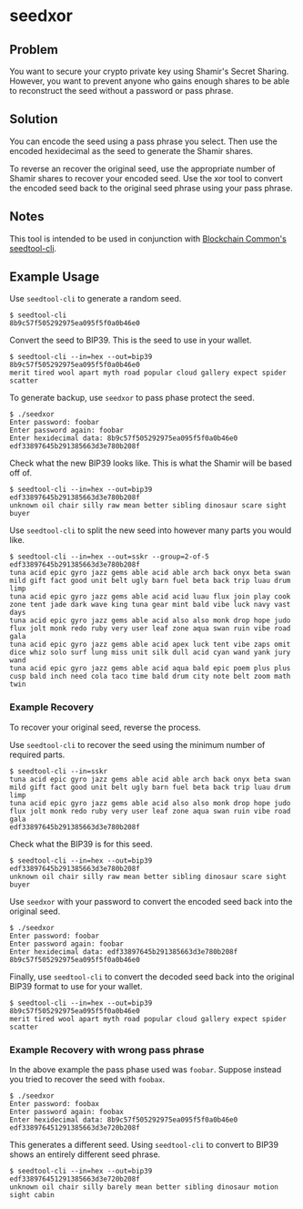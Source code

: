 # seedxor

## Problem

You want to secure your crypto private key using Shamir's Secret Sharing. However, you want to prevent anyone who gains enough shares to be able to reconstruct the seed without a password or pass phrase.

## Solution

You can encode the seed using a pass phrase you select. Then use the encoded hexidecimal as the seed to generate the Shamir shares.

To reverse an recover the original seed, use the appropriate number of Shamir shares to recover your encoded seed. Use the xor tool to convert the encoded seed back to the original seed phrase using your pass phrase.

## Notes

This tool is intended to be used in conjunction with [Blockchain Common's seedtool-cli](https://github.com/BlockchainCommons/seedtool-cli).

## Example Usage

Use `seedtool-cli` to generate a random seed.
```
$ seedtool-cli
8b9c57f505292975ea095f5f0a0b46e0
```
Convert the seed to BIP39. This is the seed to use in your wallet.
```
$ seedtool-cli --in=hex --out=bip39
8b9c57f505292975ea095f5f0a0b46e0
merit tired wool apart myth road popular cloud gallery expect spider scatter
```
To generate backup, use `seedxor` to pass phase protect the seed.

```
$ ./seedxor
Enter password: foobar
Enter password again: foobar
Enter hexidecimal data: 8b9c57f505292975ea095f5f0a0b46e0
edf33897645b291385663d3e780b208f
```

Check what the new BIP39 looks like. This is what the Shamir will be based off of.
```
$ seedtool-cli --in=hex --out=bip39
edf33897645b291385663d3e780b208f
unknown oil chair silly raw mean better sibling dinosaur scare sight buyer
```

Use `seedtool-cli` to split the new seed into however many parts you would like.
```
$ seedtool-cli --in=hex --out=sskr --group=2-of-5
edf33897645b291385663d3e780b208f
tuna acid epic gyro jazz gems able acid able arch back onyx beta swan mild gift fact good unit belt ugly barn fuel beta back trip luau drum limp
tuna acid epic gyro jazz gems able acid acid luau flux join play cook zone tent jade dark wave king tuna gear mint bald vibe luck navy vast days
tuna acid epic gyro jazz gems able acid also also monk drop hope judo flux jolt monk redo ruby very user leaf zone aqua swan ruin vibe road gala
tuna acid epic gyro jazz gems able acid apex luck tent vibe zaps omit dice whiz solo surf lung miss unit silk dull acid cyan wand yank jury wand
tuna acid epic gyro jazz gems able acid aqua bald epic poem plus plus cusp bald inch need cola taco time bald drum city note belt zoom math twin
```

### Example Recovery

To recover your original seed, reverse the process.

Use `seedtool-cli` to recover the seed using the minimum number of required parts.
```
$ seedtool-cli --in=sskr
tuna acid epic gyro jazz gems able acid able arch back onyx beta swan mild gift fact good unit belt ugly barn fuel beta back trip luau drum limp
tuna acid epic gyro jazz gems able acid also also monk drop hope judo flux jolt monk redo ruby very user leaf zone aqua swan ruin vibe road gala
edf33897645b291385663d3e780b208f
```

Check what the BIP39 is for this seed.
```
$ seedtool-cli --in=hex --out=bip39
edf33897645b291385663d3e780b208f
unknown oil chair silly raw mean better sibling dinosaur scare sight buyer
```

Use `seedxor` with your password to convert the encoded seed back into the original seed.
```
$ ./seedxor
Enter password: foobar
Enter password again: foobar
Enter hexidecimal data: edf33897645b291385663d3e780b208f
8b9c57f505292975ea095f5f0a0b46e0
```

Finally, use `seedtool-cli` to convert the decoded seed back into the original BIP39 format to use for your wallet.
```
$ seedtool-cli --in=hex --out=bip39
8b9c57f505292975ea095f5f0a0b46e0
merit tired wool apart myth road popular cloud gallery expect spider scatter
```

### Example Recovery with wrong pass phrase

In the above example the pass phase used was `foobar`. Suppose instead you tried to recover the seed with `foobax`.

```
$ ./seedxor
Enter password: foobax
Enter password again: foobax
Enter hexidecimal data: 8b9c57f505292975ea095f5f0a0b46e0
edf338976451291385663d3e720b208f
```

This generates a different seed. Using `seedtool-cli` to convert to BIP39 shows an entirely different seed phrase.

```
$ seedtool-cli --in=hex --out=bip39
edf338976451291385663d3e720b208f
unknown oil chair silly barely mean better sibling dinosaur motion sight cabin
```

